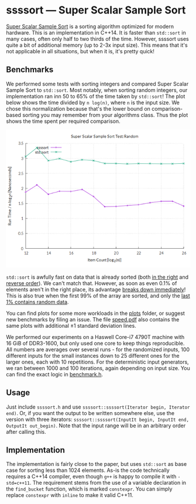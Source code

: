 # ssssort — Super Scalar Sample Sort

[Super Scalar Sample
Sort](http://citeseerx.ist.psu.edu/viewdoc/download?doi=10.1.1.72.366&rep=rep1&type=pdf)
is a sorting algorithm optimized for modern hardware.  This is an
implementation in C++14.  It is faster than `std::sort` in many
cases, often only half to two thirds of the time.  However, ssssort
uses quite a bit of additional memory (up to 2-3x input size).
This means that it's not applicable in all situations, but when
it is, it's pretty quick!

## Benchmarks

We performed some tests with sorting integers and compared Super Scalar Sample
Sort to `std::sort`. Most notably, when sorting random integers, our
implementation ran inn 50 to 65% of the time taken by `std::sort`! The plot below
shows the time divided by `n log(n)`, where `n` is the input size. We chose this
normalization because that's the lower bound on comparison-based sorting you may
remember from your algorithms class.  Thus the plot shows the time spent per
required comparison.

![sorting random integers](plots/random.png)

`std::sort` is awfully fast on data that is already sorted (both
[in the right](plots/sorted.png) and [reverse order](plots/reverse.png)). We
can't match that.  However, as soon as even 0.1% of elements aren't in the right
place, its advantage [breaks down immediately](plots/99.9pcsorted.png)!  This is
also true when the first 99% of the array are sorted, and only the
[last 1% contains random data](plots/99pctail.png).

You can find plots for some more workloads in the [plots](plots/) folder, or
suggest new benchmarks by filing an issue.  The file [speed.pdf](speed.pdf) also
contains the same plots with additional ±1 standard deviation lines.

We performed our experiments on a Haswell Core-i7 4790T machine with 16 GiB of
DDR3-1600, but only used one core to keep things reproducible. All numbers are
averages over several runs - for the randomized inputs, 100 different inputs for
the small instances down to 25 different ones for the larger ones, each with 10
repetitions.  For the deterministic input generators, we ran between 1000 and
100 iterations, again depending on input size.  You can find the exact logic in
[benchmark.h](benchmark.h).

## Usage

Just include `ssssort.h` and use `ssssort::ssssort(Iterator begin, Iterator end)`.
Or, if you want the output to be written somewhere else, use the version with
three iterators: `ssssort::ssssort(InputIt begin, InputIt end, OutputIt out_begin)`.
Note that the input range will be in an arbitrary order after calling this.

## Implementation

The implementation is fairly close to the paper, but uses `std::sort` as base
case for sorting less than 1024 elements.  As-is the code technically requires a
C++14 compiler, even though `g++` is happy to compile it with `-std=c++11`.  The
requirement stems from the use of a variable declaration in the `find_bucket`
function, which is marked `constexpr`.  You can simply replace `constexpr` with
`inline` to make it valid C++11.
